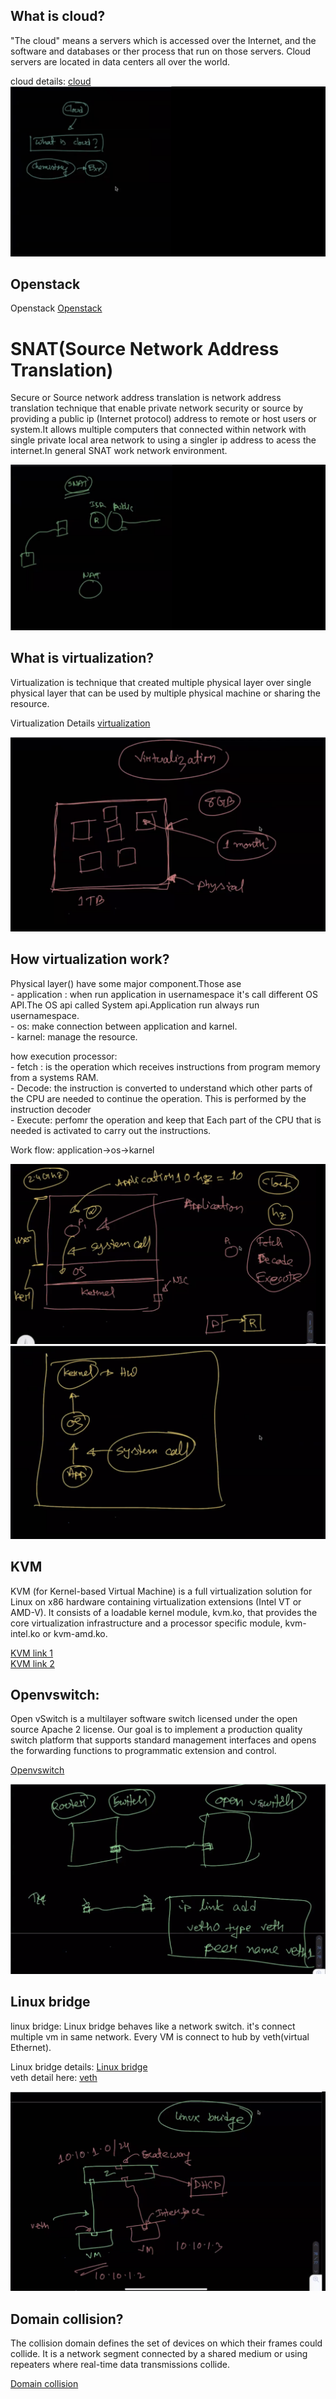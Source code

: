 ## What is cloud?
"The cloud" means a servers which is accessed over the Internet, and the software and databases or ther process that run on those servers. Cloud servers are located in data centers all over the world.

cloud details: [cloud](https://www.cloudflare.com/en-gb/learning/cloud/what-is-the-cloud/)
![ cloud ](./docs/images/cloud.png)

## Openstack
Openstack [Openstack](https://docs.openstack.org/install-guide/get-started-logical-architecture.html)

# SNAT(Source Network Address Translation)
Secure or Source network address translation is network address translation technique that enable private network security or source by providing a public ip (Internet protocol) address to remote or host users or system.It allows multiple computers that connected within network with single private local area network to using a singler ip address to acess the internet.In general SNAT work network environment.

![ SNAT ](./docs/images/snat.png)

## What is virtualization?
Virtualization is technique that created multiple physical layer over single physical layer that can be used by multiple physical machine or sharing the resource.

Virtualization Details [virtualization](https://www.ibm.com/cloud/learn/virtualization-a-complete-guide)

![ virtualization ](./docs/images/virtualization.png)

## How virtualization work?

Physical layer() have some major component.Those ase  
        - application : when run application in usernamespace it's call different OS API.The OS api called System api.Application run always run usernamespace.   
        - os: make connection between application and karnel.  
        - karnel: manage the resource.  

how execution processor:   
    - fetch : is the operation which receives instructions from program memory from a systems RAM.   
    - Decode: the instruction is converted to understand which other parts of the CPU are needed to continue the operation. This is performed by the instruction decoder  
    - Execute: perfomr the operation and keep that Each part of the CPU that is needed is activated to carry out the instructions.  

Work flow: application->os->karnel  

![ virtualization works fllow ](./docs/images/vm-works.png)
![ virtualization works fllow ](./docs/images/work-flow-1.png)

## KVM 
KVM (for Kernel-based Virtual Machine) is a full virtualization solution for Linux on x86 hardware containing virtualization extensions (Intel VT or AMD-V). It consists of a loadable kernel module, kvm.ko, that provides the core virtualization infrastructure and a processor specific module, kvm-intel.ko or kvm-amd.ko.

[KVM link 1](https://www.linux-kvm.org/page/Main_Page)  
[KVM link 2](https://www.redhat.com/en/topics/virtualization/what-is-KVM)  


## Openvswitch:
Open vSwitch is a multilayer software switch licensed under the open source Apache 2 license. Our goal is to implement a production quality switch platform that supports standard management interfaces and opens the forwarding functions to programmatic extension and control.

[ Openvswitch ](https://docs.openvswitch.org/en/latest/intro/what-is-ovs/#overview)

![ Openvswitch ](./docs/images/open-v-switch.png)


## Linux bridge
linux bridge: Linux bridge behaves like a network switch. it's connect multiple vm in same network.
Every VM is connect to hub by veth(virtual Ethernet).

Linux bridge details: [ Linux bridge ](https://www.ibm.com/docs/en/linux-on-systems?topic=choices-using-linux-bridge)  
veth detail here: [veth](https://man7.org/linux/man-pages/man4/veth.4.html)

![ Linux bridge ](./docs/images/vm-img1.png)


## Domain collision?
The collision domain defines the set of devices on which their frames could collide. It is a network segment connected by a shared medium or using repeaters where real-time data transmissions collide.

[Domain collision](https://www.geeksforgeeks.org/collision-domain-and-broadcast-domain-in-computer-network/)











